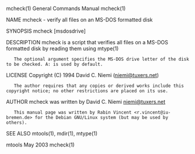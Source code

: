 mcheck(1)                                                                               General Commands Manual                                                                              mcheck(1)

NAME
       mcheck - verify all files on an MS-DOS formatted disk

SYNOPSIS
       mcheck [msdosdrive]

DESCRIPTION
       mcheck is a script that verifies all files on a MS-DOS formatted disk by reading them using mtype(1)

       The optional argument specifies the MS-DOS drive letter of the disk to be checked. A: is used by default.

LICENSE
       Copyright (C) 1994 David C. Niemi (niemi@tuxers.net)

       The author requires that any copies or derived works include this copyright notice; no other restrictions are placed on its use.

AUTHOR
       mcheck was written by David C. Niemi <niemi@tuxers.net>

       This manual page was written by Rabin Vincent <r.vincent@iu-bremen.de> for the Debian GNU/Linux system (but may be used by others).

SEE ALSO
       mtools(1), mdir(1), mtype(1)

mtools                                                                                         May 2003                                                                                      mcheck(1)
